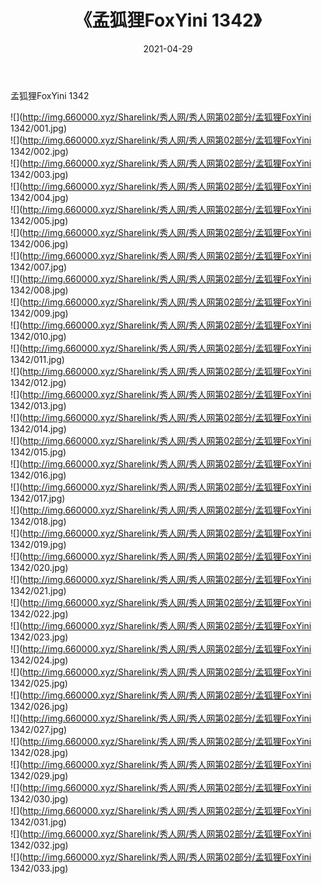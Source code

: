 ﻿---
layout: post
title:  《孟狐狸FoxYini 1342》
date:   2021-04-29
img: http://img.660000.xyz/Sharelink/秀人网/秀人网第02部分/孟狐狸FoxYini 1342/000.jpg
categories: [美女, 清纯, 唯美]
---

孟狐狸FoxYini 1342

  ![](http://img.660000.xyz/Sharelink/秀人网/秀人网第02部分/孟狐狸FoxYini 1342/001.jpg) <br> ![](http://img.660000.xyz/Sharelink/秀人网/秀人网第02部分/孟狐狸FoxYini 1342/002.jpg) <br> ![](http://img.660000.xyz/Sharelink/秀人网/秀人网第02部分/孟狐狸FoxYini 1342/003.jpg) <br> ![](http://img.660000.xyz/Sharelink/秀人网/秀人网第02部分/孟狐狸FoxYini 1342/004.jpg) <br> ![](http://img.660000.xyz/Sharelink/秀人网/秀人网第02部分/孟狐狸FoxYini 1342/005.jpg) <br> ![](http://img.660000.xyz/Sharelink/秀人网/秀人网第02部分/孟狐狸FoxYini 1342/006.jpg) <br> ![](http://img.660000.xyz/Sharelink/秀人网/秀人网第02部分/孟狐狸FoxYini 1342/007.jpg) <br> ![](http://img.660000.xyz/Sharelink/秀人网/秀人网第02部分/孟狐狸FoxYini 1342/008.jpg) <br> ![](http://img.660000.xyz/Sharelink/秀人网/秀人网第02部分/孟狐狸FoxYini 1342/009.jpg) <br> ![](http://img.660000.xyz/Sharelink/秀人网/秀人网第02部分/孟狐狸FoxYini 1342/010.jpg) <br> ![](http://img.660000.xyz/Sharelink/秀人网/秀人网第02部分/孟狐狸FoxYini 1342/011.jpg) <br> ![](http://img.660000.xyz/Sharelink/秀人网/秀人网第02部分/孟狐狸FoxYini 1342/012.jpg) <br> ![](http://img.660000.xyz/Sharelink/秀人网/秀人网第02部分/孟狐狸FoxYini 1342/013.jpg) <br> ![](http://img.660000.xyz/Sharelink/秀人网/秀人网第02部分/孟狐狸FoxYini 1342/014.jpg) <br> ![](http://img.660000.xyz/Sharelink/秀人网/秀人网第02部分/孟狐狸FoxYini 1342/015.jpg) <br> ![](http://img.660000.xyz/Sharelink/秀人网/秀人网第02部分/孟狐狸FoxYini 1342/016.jpg) <br> ![](http://img.660000.xyz/Sharelink/秀人网/秀人网第02部分/孟狐狸FoxYini 1342/017.jpg) <br> ![](http://img.660000.xyz/Sharelink/秀人网/秀人网第02部分/孟狐狸FoxYini 1342/018.jpg) <br> ![](http://img.660000.xyz/Sharelink/秀人网/秀人网第02部分/孟狐狸FoxYini 1342/019.jpg) <br> ![](http://img.660000.xyz/Sharelink/秀人网/秀人网第02部分/孟狐狸FoxYini 1342/020.jpg) <br> ![](http://img.660000.xyz/Sharelink/秀人网/秀人网第02部分/孟狐狸FoxYini 1342/021.jpg) <br> ![](http://img.660000.xyz/Sharelink/秀人网/秀人网第02部分/孟狐狸FoxYini 1342/022.jpg) <br> ![](http://img.660000.xyz/Sharelink/秀人网/秀人网第02部分/孟狐狸FoxYini 1342/023.jpg) <br> ![](http://img.660000.xyz/Sharelink/秀人网/秀人网第02部分/孟狐狸FoxYini 1342/024.jpg) <br> ![](http://img.660000.xyz/Sharelink/秀人网/秀人网第02部分/孟狐狸FoxYini 1342/025.jpg) <br> ![](http://img.660000.xyz/Sharelink/秀人网/秀人网第02部分/孟狐狸FoxYini 1342/026.jpg) <br> ![](http://img.660000.xyz/Sharelink/秀人网/秀人网第02部分/孟狐狸FoxYini 1342/027.jpg) <br> ![](http://img.660000.xyz/Sharelink/秀人网/秀人网第02部分/孟狐狸FoxYini 1342/028.jpg) <br> ![](http://img.660000.xyz/Sharelink/秀人网/秀人网第02部分/孟狐狸FoxYini 1342/029.jpg) <br> ![](http://img.660000.xyz/Sharelink/秀人网/秀人网第02部分/孟狐狸FoxYini 1342/030.jpg) <br> ![](http://img.660000.xyz/Sharelink/秀人网/秀人网第02部分/孟狐狸FoxYini 1342/031.jpg) <br> ![](http://img.660000.xyz/Sharelink/秀人网/秀人网第02部分/孟狐狸FoxYini 1342/032.jpg) <br> ![](http://img.660000.xyz/Sharelink/秀人网/秀人网第02部分/孟狐狸FoxYini 1342/033.jpg) <br>